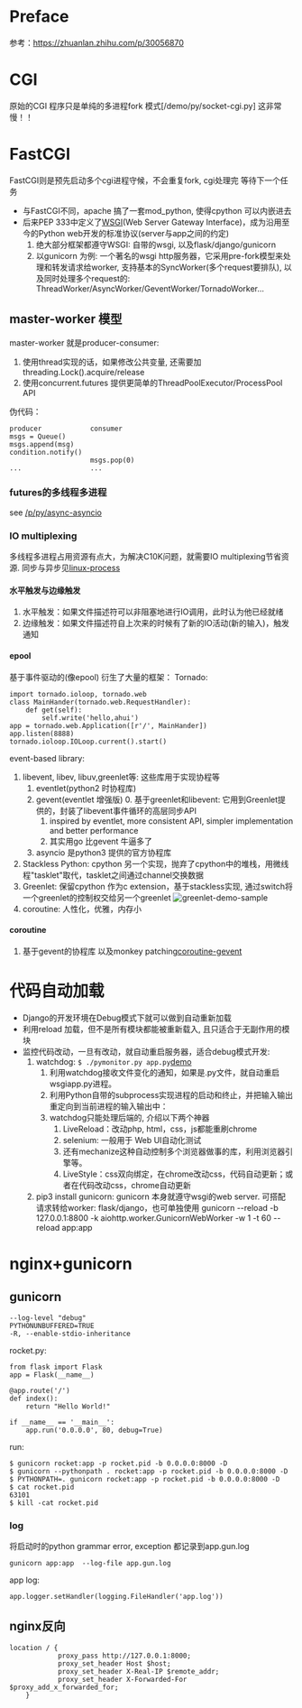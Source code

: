 # Preface
参考：https://zhuanlan.zhihu.com/p/30056870
# CGI
原始的CGI 程序只是单纯的多进程fork 模式[/demo/py/socket-cgi.py]
这非常慢！！

# FastCGI
FastCGI则是预先启动多个cgi进程守候，不会重复fork, cgi处理完 等待下一个任务
- 与FastCGI不同，apache 搞了一套mod_python, 使得cpython 可以内嵌进去
- 后来PEP 333中定义了[WSGI](/p/py/py-server-framework.md)(Web Server Gateway Interface)，成为沿用至今的Python web开发的标准协议(server与app之间的约定)
    1. 绝大部分框架都遵守WSGI: 自带的wsgi, 以及flask/django/gunicorn
    2. 以gunicorn 为例: 一个著名的wsgi http服务器，它采用pre-fork模型来处理和转发请求给worker, 支持基本的SyncWorker(多个request要排队), 以及同时处理多个request的: ThreadWorker/AsyncWorker/GeventWorker/TornadoWorker...

## master-worker 模型
master-worker 就是producer-consumer:
1. 使用thread实现的话，如果修改公共变量, 还需要加threading.Lock().acquire/release
2. 使用concurrent.futures 提供更简单的ThreadPoolExecutor/ProcessPool API

伪代码：

    producer            consumer
    msgs = Queue()
    msgs.append(msg)
    condition.notify()    
                        msgs.pop(0)
    ...                 ...

### futures的多线程多进程
see [/p/py/async-asyncio](/p/py/py-async-asyncio)

### IO multiplexing
多线程多进程占用资源有点大，为解决C10K问题，就需要IO multiplexing节省资源.
同步与异步见[linux-process](/p/linux-process.md)

#### 水平触发与边缘触发
1. 水平触发：如果文件描述符可以非阻塞地进行IO调用，此时认为他已经就绪
2. 边缘触发：如果文件描述符自上次来的时候有了新的IO活动(新的输入)，触发通知

#### epool
基于事件驱动的(像epool) 衍生了大量的框架：
Tornado:
```
import tornado.ioloop, tornado.web
class MainHander(tornado.web.RequestHandler):
    def get(self):
        self.write('hello,ahui')
app = tornado.web.Application([r'/', MainHander])
app.listen(8888)
tornado.ioloop.IOLoop.current().start()
```
event-based library:
1. libevent, libev, libuv,greenlet等: 这些库用于实现协程等
    1. eventlet(python2 时协程库)
    2. gevent(eventlet 增强版)
        0. 基于greenlet和libevent: 它用到Greenlet提供的，封装了libevent事件循环的高层同步API
        1. inspired by eventlet, more consistent API, simpler implementation and better performance
        2. 其实用go 比gevent 牛逼多了
    3. asyncio 是python3 提供的官方协程库
2. Stackless Python: cpython 另一个实现，抛弃了cpython中的堆栈，用微线程"tasklet"取代，tasklet之间通过channel交换数据
2. Greenlet: 保留cpython 作为c extension，基于stackless实现, 通过switch将一个greenlet的控制权交给另一个greenlet ![greenlet-demo-sample](https://pic3.zhimg.com/v2-9c51c194e68ceeb897ab850c0cdc9d4e_b.jpg)
4. coroutine: 人性化，优雅，内存小

#### coroutine
1. 基于gevent的协程库 以及monkey patching[coroutine-gevent](/demo/py/coroutine-gevent.py)

# 代码自动加载
- Django的开发环境在Debug模式下就可以做到自动重新加载
- 利用reload 加载，但不是所有模块都能被重新载入, 且只适合于无副作用的模块
- 监控代码改动，一旦有改动，就自动重启服务器，适合debug模式开发:
    1. watchdog: `$ ./pymonitor.py app.py`[demo](p3-app/day-13)
        1. 利用watchdog接收文件变化的通知，如果是.py文件，就自动重启wsgiapp.py进程。
        2. 利用Python自带的subprocess实现进程的启动和终止，并把输入输出重定向到当前进程的输入输出中：
        4.  watchdog只能处理后端的, 介绍以下两个神器
            1. LiveReload：改动php, html，css，js都能重刷chrome
            2. selenium: 一般用于 Web UI自动化测试
            3. 还有mechanize这种自动控制多个浏览器做事的库，利用浏览器引擎等。
            2. LiveStyle：css双向绑定，在chrome改动css，代码自动更新；或者在代码改动css，chrome自动更新
    2. pip3 install gunicorn: gunicorn 本身就遵守wsgi的web server. 可搭配请求转给worker: flask/django，也可单独使用
    gunicorn --reload -b 127.0.0.1:8800 -k aiohttp.worker.GunicornWebWorker -w 1 -t 60 --reload app:app

# nginx+gunicorn

## gunicorn

    --log-level "debug" 
    PYTHONUNBUFFERED=TRUE
    -R, --enable-stdio-inheritance

rocket.py:

    from flask import Flask
    app = Flask(__name__)

    @app.route('/')
    def index():
        return "Hello World!"

    if __name__ == '__main__':
        app.run('0.0.0.0', 80, debug=True)

run:

    $ gunicorn rocket:app -p rocket.pid -b 0.0.0.0:8000 -D
    $ gunicorn --pythonpath . rocket:app -p rocket.pid -b 0.0.0.0:8000 -D
    $ PYTHONPATH=. gunicorn rocket:app -p rocket.pid -b 0.0.0.0:8000 -D
    $ cat rocket.pid
    63101
    $ kill -cat rocket.pid

### log
将启动时的python grammar error, exception 都记录到app.gun.log

    gunicorn app:app  --log-file app.gun.log

app log:

    app.logger.setHandler(logging.FileHandler('app.log'))

## nginx反向

    location / {
                proxy_pass http://127.0.0.1:8000;
                proxy_set_header Host $host;
                proxy_set_header X-Real-IP $remote_addr;
                proxy_set_header X-Forwarded-For $proxy_add_x_forwarded_for;
        }